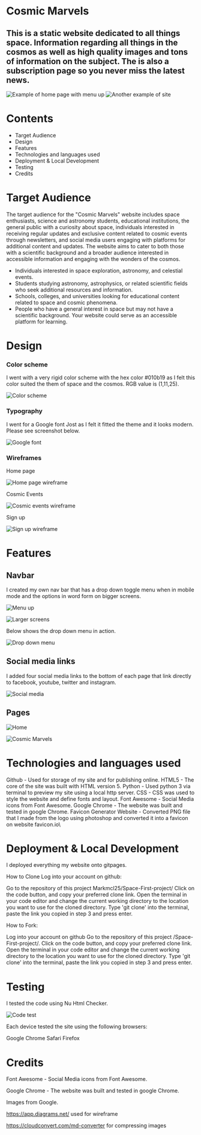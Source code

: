  # Cosmic Marvels

## This is a static website dedicated to all things space. Information regarding all things in the cosmos as well as high quality images and tons of information on the subject. The is also a subscription page so you never miss the latest news.

![Example of home page with menu up](../assets/images/smallscreenexample.png)     ![Another example of site](../assets/images/largescreen.png)

# Contents

* Target Audience
* Design
* Features
* Technologies and languages used
* Deployment & Local Development
* Testing
* Credits

# Target Audience

The target audience for the "Cosmic Marvels" website includes space enthusiasts, science and astronomy students, educational institutions, the general public with a curiosity about space, individuals interested in receiving regular updates and exclusive content related to cosmic events through newsletters, and social media users engaging with platforms for additional content and updates. The website aims to cater to both those with a scientific background and a broader audience interested in accessible information and engaging with the wonders of the cosmos.

* Individuals interested in space exploration, astronomy, and celestial events.
* Students studying astronomy, astrophysics, or related scientific fields who seek additional resources and information.
* Schools, colleges, and universities looking for educational content related to space and cosmic phenomena.
* People who have a general interest in space but may not have a scientific background. Your website could serve as an accessible platform for learning.

# Design

### Color scheme

I went with a very rigid color scheme with the hex color #010b19 as I felt this color suited the them of space and the cosmos. RGB value is (1,11,25).

![Color scheme](../Space-First-project/assets/images/readmecolorscheme.png)

### Typography

I went for a Google font Jost as I felt it fitted the theme and it looks modern. Please see screenshot below. 

![Google font](../Space-First-project/assets/images/readmefont.png)

### Wireframes

Home page

![Home page wireframe](../Space-First-project/assets/images/wireframe1.png)

Cosmic Events

![Cosmic events wireframe](../Space-First-project/assets/images/wireframe2.png)

Sign up

![Sign up wireframe](../Space-First-project/assets/images/wireframe3.png)

# Features
## Navbar
I created my own nav bar that has a drop down toggle menu when in mobile mode and the options in word form on bigger screens.

![Menu up](../Space-First-project/assets/images/navbar1.png)

![Larger screens](../Space-First-project/assets/images/navbarlargescreen.png)

Below shows the drop down menu in action.

![Drop down menu](../Space-First-project/assets/images/navbar2.png)

## Social media links

I added four social media links to the bottom of each page that link directly to facebook, youtube, twitter and instagram.

![Social media](../Space-First-project/assets/images/socialmedia.png)

## Pages

![Home](../Space-First-project/assets/images/page1.png)

![Cosmic Marvels](../Space-First-project/assets/images/page3.png)

# Technologies and languages used

Github - Used for storage of my site and for publishing online.
HTML5 - The core of the site was built with HTML version 5.
Python - Used python 3 via terminal to preview my site using a local http server.
CSS - CSS was used to style the website and define fonts and layout.
Font Awesome - Social Media icons from Font Awesome.
Google Chrome - The website was built and tested in google Chrome.
Favicon Generator Website - Converted PNG file that I made from the logo using photoshop and converted it into a favicon on website favicon.io\

# Deployment & Local Development

I deployed everything my website onto gitpages.

How to Clone
Log into your account on github:


Go to the repository of this project Markmcl25/Space-First-project/
Click on the code button, and copy your preferred clone link.
Open the terminal in your code editor and change the current working directory to the location you want to use for the cloned directory.
Type 'git clone' into the terminal, paste the link you copied in step 3 and press enter.

How to Fork:

Log into your account on github
Go to the repository of this project /Space-First-project/.
Click on the code button, and copy your preferred clone link.
Open the terminal in your code editor and change the current working directory to the location you want to use for the cloned directory.
Type 'git clone' into the terminal, paste the link you copied in step 3 and press enter.

# Testing

I tested the code using Nu Html Checker.

![Code test](../Space-First-project/assets/images/test1.png)

Each device tested the site using the following browsers:

Google Chrome
Safari
Firefox

# Credits

Font Awesome - Social Media icons from Font Awesome.

Google Chrome - The website was built and tested in google Chrome.

Images from Google.

https://app.diagrams.net/ used for wireframe

https://cloudconvert.com/md-converter for compressing images